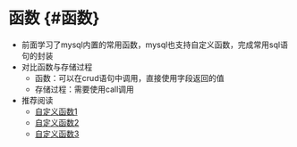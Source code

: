 # 函数 {#函数}

* 前面学习了mysql内置的常用函数，mysql也支持自定义函数，完成常用sql语句的封装
* 对比函数与存储过程
  * 函数：可以在crud语句中调用，直接使用字段返回的值
  * 存储过程：需要使用call调用
* 推荐阅读
  * [自定义函数1](http://www.cnblogs.com/ljcphper/p/4387645.html)
  * [自定义函数2](http://www.cnblogs.com/caoruiy/p/4485273.html)
  * [自定义函数3](http://blog.csdn.net/zjw10wei321/article/details/7838243)



